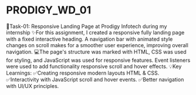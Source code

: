 # PRODIGY_WD_01
🚀Task-01: Responsive Landing Page at Prodigy Infotech during my internship
✨For this assignment, I created a responsive fully landing page with a fixed interactive heading. A navigation bar with animated style changes on scroll makes for a smoother user experience, improving overall navigation.
💻The page's structure was marked with HTML, CSS was used for styling, and JavaScript was used for responsive features. Event listeners were used to add functionality responsive scroll and hover effects.
💡Key Learnings:
✅Creating responsive modern layouts HTML & CSS.
✅Interactivity with JavaScript scroll and hover events.
✅Better navigation with UI/UX principles.
